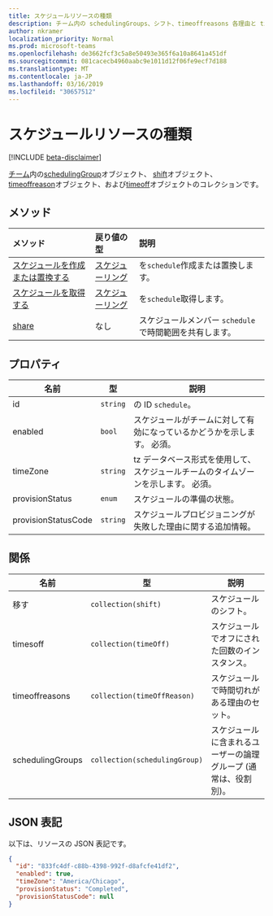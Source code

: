 ```yaml
---
title: スケジュールリソースの種類
description: チーム内の schedulingGroups、シフト、timeoffreasons 各理由と timesoff のコレクション。
author: nkramer
localization_priority: Normal
ms.prod: microsoft-teams
ms.openlocfilehash: de3662fcf3c5a8e50493e365f6a10a8641a451df
ms.sourcegitcommit: 081cacecb4960aabc9e1011d12f06fe9ecf7d188
ms.translationtype: MT
ms.contentlocale: ja-JP
ms.lasthandoff: 03/16/2019
ms.locfileid: "30657512"
---
```

# <a name="schedule-resource-type"></a>スケジュールリソースの種類

[!INCLUDE [beta-disclaimer](../../includes/beta-disclaimer.md)]

[チーム](../resources/team.md)内の[schedulingGroup](schedulinggroup.md)オブジェクト、 [shift](shift.md)オブジェクト、 [timeoffreason](timeoffreason.md)オブジェクト、および[timeoff](timeoff.md)オブジェクトのコレクションです。 

## <a name="methods"></a>メソッド

| メソッド       | 戻り値の型  |説明|
|:---------------|:--------|:----------|
|[スケジュールを作成または置換する](../api/team-put-schedule.md) | [スケジューリング](schedule.md) | を`schedule`作成または置換します。|
|[スケジュールを取得する](../api/schedule-get.md) | [スケジューリング](schedule.md) | を`schedule`取得します。|
|[share](../api/schedule-share.md) | なし | スケジュールメンバー `schedule`で時間範囲を共有します。|

## <a name="properties"></a>プロパティ
|名前                   |型           |説明                                                                                                                                      |
|-----------------------|---------------|-------------------------------------------------------------------------------------------------------------------------------------------------|
| id                    |`string`  |の ID `schedule`。|
| enabled               |`bool`    | スケジュールがチームに対して有効になっているかどうかを示します。 必須。|
| timeZone              |`string`  | tz データベース形式を使用して、スケジュールチームのタイムゾーンを示します。 必須。|
| provisionStatus       |`enum`    | スケジュールの準備の状態。 |
| provisionStatusCode   |`string`  | スケジュールプロビジョニングが失敗した理由に関する追加情報。 |


## <a name="relationships"></a>関係
|名前                   |型           |説明                                                                                                                                      |
|-----------------------|---------------|-------------------------------------------------------------------------------------------------------------------------------------------------|
| 移す   |`collection(shift)`  | スケジュールのシフト。 |
| timesoff   |`collection(timeOff)`  | スケジュールでオフにされた回数のインスタンス。 |
| timeoffreasons   |`collection(timeOffReason)`  | スケジュールで時間切れがある理由のセット。 |
| schedulingGroups   |`collection(schedulingGroup)`  | スケジュールに含まれるユーザーの論理グループ (通常は、役割別)。 |


## <a name="json-representation"></a>JSON 表記

以下は、リソースの JSON 表記です。

<!-- {
  "blockType": "resource",
  "keyProperty": "id",
  "@odata.type": "microsoft.graph.schedule"
}-->

```json
{
  "id": "833fc4df-c88b-4398-992f-d8afcfe41df2",
  "enabled": true,
  "timeZone": "America/Chicago",
  "provisionStatus": "Completed",
  "provisionStatusCode": null
}
```


<!-- uuid: 8fcb5dbc-d5aa-4681-8e31-b001d5168d79
2015-10-25 14:57:30 UTC -->
<!--
{
  "type": "#page.annotation",
  "description": "schedule resource",
  "keywords": "",
  "section": "documentation",
  "tocPath": "",
  "suppressions": [
    "Error: /api-reference/beta/resources/schedule.md:\r\n      Exception processing links.\r\n    System.ArgumentException: Link Definition was null. Link text: !INCLUDE [beta-disclaimer](../../includes/beta-disclaimer.md)\r\n      at ApiDoctor.Validation.DocFile.get_LinkDestinations()\r\n      at ApiDoctor.Validation.DocSet.ValidateLinks(Boolean includeWarnings, String[] relativePathForFiles, IssueLogger issues, Boolean requireFilenameCaseMatch, Boolean printOrphanedFiles)"
  ]
}
-->
